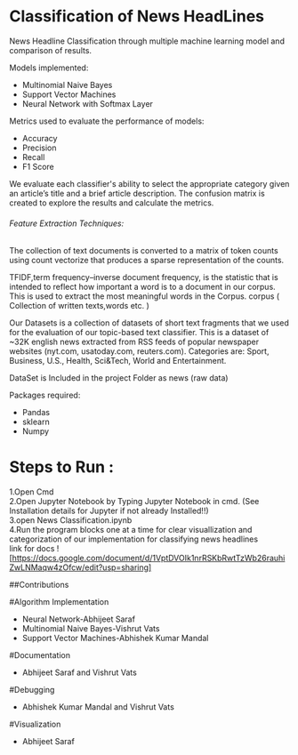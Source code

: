 # Classification of News HeadLines

News Headline Classification through multiple machine learning model and comparison of results.

Models implemented:

 * Multinomial Naive Bayes 
 * Support Vector Machines 
 * Neural Network with Softmax Layer
 

Metrics used to evaluate the performance of models:

 * Accuracy
 * Precision
 * Recall
 * F1 Score 
 
 We evaluate each classifier's ability to select the appropriate category given an article’s title and a brief article description. The confusion matrix is created to  explore the results and calculate the metrics. 



###### Feature Extraction Techniques:
The collection of text documents is converted to a matrix of token counts using count vectorize that produces a sparse representation of the counts.

TFIDF,term frequency–inverse document frequency, is the statistic that is intended to reflect how important a word is to a document in our corpus. This is used to extract the most meaningful words in the Corpus.
corpus ( Collection of written texts,words etc. )


Our Datasets is a collection of datasets of short text fragments that we used for the evaluation of  our topic-based text classifier. This is a dataset of  ~32K english news extracted from RSS feeds of popular newspaper websites (nyt.com, usatoday.com, reuters.com). Categories are: Sport, Business, U.S., Health, Sci&Tech, World and Entertainment.

DataSet is Included in the project Folder as news (raw data)


Packages required: 

 * Pandas
 * sklearn
 * Numpy
 
# Steps to Run :   

 
1.Open Cmd   
2.Open Jupyter Notebook by Typing Jupyter Notebook in cmd. (See Installation details for Jupyter if not already Installed!!)   
3.open News Classification.ipynb   
4.Run the program blocks one at a time for clear visuallization and categorization of our implementation for classifying news headlines  
link for docs ![https://docs.google.com/document/d/1VptDVOIk1nrRSKbRwtTzWb26rauhiZwLNMaqw4zOfcw/edit?usp=sharing]  

##Contributions

#Algorithm Implementation

* Neural Network-Abhijeet Saraf
* Multinomial Naive Bayes-Vishrut Vats
* Support Vector Machines-Abhishek Kumar Mandal

#Documentation

* Abhijeet Saraf and Vishrut Vats

#Debugging

* Abhishek Kumar Mandal and Vishrut Vats

#Visualization

* Abhijeet Saraf







